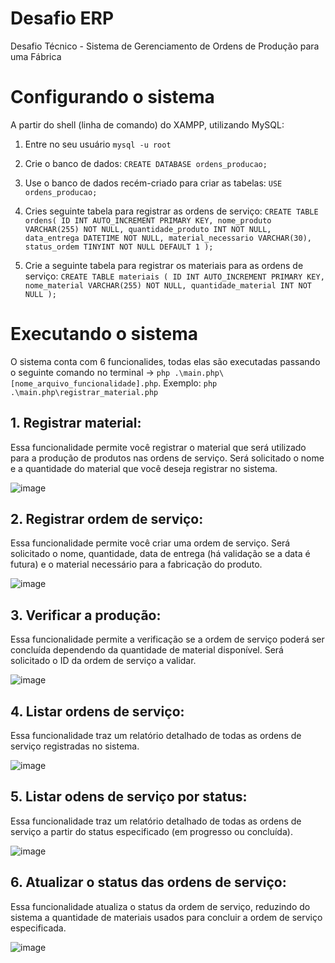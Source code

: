 # Desafio ERP
Desafio Técnico - Sistema de Gerenciamento de Ordens de Produção para uma Fábrica

# Configurando o sistema
A partir do shell (linha de comando) do XAMPP, utilizando MySQL:

1. Entre no seu usuário
`mysql -u root`

3. Crie o banco de dados:
`CREATE DATABASE ordens_producao;`

4. Use o banco de dados recém-criado para criar as tabelas:
`USE ordens_producao;`

5. Cries seguinte tabela para registrar as ordens de serviço:
`CREATE TABLE ordens(
    ID INT AUTO_INCREMENT PRIMARY KEY,
    nome_produto VARCHAR(255) NOT NULL,
    quantidade_produto INT NOT NULL,
    data_entrega DATETIME NOT NULL,
    material_necessario VARCHAR(30),
    status_ordem TINYINT NOT NULL DEFAULT 1
);`

6. Crie a seguinte tabela para registrar os materiais para as ordens de serviço:
`CREATE TABLE materiais (
    ID INT AUTO_INCREMENT PRIMARY KEY,
    nome_material VARCHAR(255) NOT NULL,
    quantidade_material INT NOT NULL
);`

# Executando o sistema
O sistema conta com 6 funcionalides, todas elas são executadas passando o seguinte comando no terminal -> `php .\main.php\[nome_arquivo_funcionalidade].php`. Exemplo: `php .\main.php\registrar_material.php`

## 1. Registrar material:
   Essa funcionalidade permite você registrar o material que será utilizado para a produção de produtos nas ordens de serviço. Será solicitado o nome e a quantidade do material que você deseja registrar no sistema.
   
   ![image](https://github.com/deluscc4/desafio-ERP/assets/122245816/6acfb99d-c978-4ec7-a842-b0d40091de1f)

## 2. Registrar ordem de serviço:
   Essa funcionalidade permite você criar uma ordem de serviço. Será solicitado o nome, quantidade, data de entrega (há validação se a data é futura) e o material necessário para a fabricação do produto.

   ![image](https://github.com/deluscc4/desafio-ERP/assets/122245816/967453d4-c77f-4c2f-89a6-51481c6f32f3)

## 3. Verificar a produção:
   Essa funcionalidade permite a verificação se a ordem de serviço poderá ser concluída dependendo da quantidade de material disponível. Será solicitado o ID da ordem de serviço a validar.

   ![image](https://github.com/deluscc4/desafio-ERP/assets/122245816/e2029281-4290-4e74-b18d-69949bc564c8)

## 4. Listar ordens de serviço:
   Essa funcionalidade traz um relatório detalhado de todas as ordens de serviço registradas no sistema.

   ![image](https://github.com/deluscc4/desafio-ERP/assets/122245816/d25415a4-b1b2-485a-b31f-728cd55417f5)

## 5. Listar odens de serviço por status:
   Essa funcionalidade traz um relatório detalhado de todas as ordens de serviço a partir do status especificado (em progresso ou concluída).

![image](https://github.com/deluscc4/desafio-ERP/assets/122245816/1c71b672-3936-4011-aac9-edd64d54eef7)

## 6. Atualizar o status das ordens de serviço:
   Essa funcionalidade atualiza o status da ordem de serviço, reduzindo do sistema a quantidade de materiais usados para concluir a ordem de serviço especificada.

   ![image](https://github.com/deluscc4/desafio-ERP/assets/122245816/1669c426-e168-4f53-b130-3042e94a6756)




